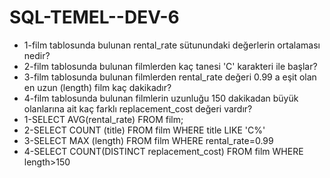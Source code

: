 # SQL-TEMEL--DEV-6
- 1-film tablosunda bulunan rental_rate sütunundaki değerlerin ortalaması nedir?
- 2-film tablosunda bulunan filmlerden kaç tanesi 'C' karakteri ile başlar?
- 3-film tablosunda bulunan filmlerden rental_rate değeri 0.99 a eşit olan en uzun (length) film kaç dakikadır?
- 4-film tablosunda bulunan filmlerin uzunluğu 150 dakikadan büyük olanlarına ait kaç farklı replacement_cost değeri vardır?
- 1-SELECT AVG(rental_rate) FROM film;
- 2-SELECT COUNT (title) FROM film
WHERE title LIKE 'C%'
- 3-SELECT MAX (length) FROM film
WHERE rental_rate=0.99
- 4-SELECT COUNT(DISTINCT replacement_cost) FROM film
WHERE length>150
